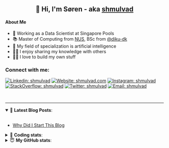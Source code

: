 <h2 align="center">
	👋 Hi, I'm Søren - aka <a href="https://shmulvad.com">shmulvad</a>
</h2>

#### About Me
- 🤖 Working as a Data Scientist at Singapore Pools
- 📚 Master of Computing from [NUS], BSc from [@diku-dk]
- 🧠 My field of specialization is artificial intelligence
- 👨‍🏫 I enjoy sharing my knowledge with others
- 👨‍💻 I love to build my own stuff

### Connect with me:

[![Linkedin: shmulvad](https://img.shields.io/badge/shmulvad-blue?style=flat&logo=Linkedin&logoColor=white)][linkedin]
[![Website: shmulvad.com](https://img.shields.io/badge/shmulvad.com-47CCCC?&style=flat&logo=Google-Chrome&logoColor=white)][website]
[![Instagram: shmulvad](https://img.shields.io/badge/-@shmulvad-purple?style=flat&logo=Instagram&logoColor=white)][instagram]
[![StackOverflow: shmulvad](https://img.shields.io/badge/shmulvad-FE7A16?style=flat&logo=stack-overflow&logoColor=white)][stackOverflow]
[![Twitter: shmulvad](https://img.shields.io/badge/@shmulvad-1ca0f1?style=flat&logo=twitter&logoColor=white)][twitter]
[![Email: shmulvad](https://img.shields.io/badge/shmulvad-D14836?style=flat&logo=gmail&logoColor=white)][mail]

<br />

---

<details open>
 <summary>📕 <b>Latest Blog Posts</b>: </summary>

<br>

<!-- BLOG-POST-LIST:START -->
- [Why Did I Start This Blog](https://shmulvad.com/blog/why-did-start-this-blog)
<!-- BLOG-POST-LIST:END -->

</details>

<!-- --- -->

<details>
 <summary>🤖 <b>Coding stats</b>: </summary>

<br>

NOTE: Doesn't track coding at work or work done in environments such as Jupyter Notebooks.

<!--START_SECTION:waka-->
![Code Time](http://img.shields.io/badge/Code%20Time-2%2C159%20hrs%2051%20mins-blue)

**I'm a Night 🦉** 

```text
🌞 Morning                440 commits         ██░░░░░░░░░░░░░░░░░░░░░░░   09.00 % 
🌆 Daytime                1264 commits        ██████░░░░░░░░░░░░░░░░░░░   25.86 % 
🌃 Evening                2017 commits        ██████████░░░░░░░░░░░░░░░   41.26 % 
🌙 Night                  1167 commits        ██████░░░░░░░░░░░░░░░░░░░   23.87 % 
```


📊 **This Week I Spent My Time On** 

```text
💬 Programming Languages: 
TypeScript               7 hrs 42 mins       ██████████████░░░░░░░░░░░   54.48 % 
Python                   2 hrs 46 mins       █████░░░░░░░░░░░░░░░░░░░░   19.54 % 
SCSS                     1 hr 54 mins        ███░░░░░░░░░░░░░░░░░░░░░░   13.45 % 
Other                    54 mins             ██░░░░░░░░░░░░░░░░░░░░░░░   06.38 % 
HTML                     43 mins             █░░░░░░░░░░░░░░░░░░░░░░░░   05.09 % 

🔥 Editors: 
VS Code                  13 hrs 15 mins      ███████████████████████░░   93.62 % 
Zsh                      54 mins             ██░░░░░░░░░░░░░░░░░░░░░░░   06.38 % 

🐱‍💻 Projects: 
sppl-chatbot             11 hrs 9 mins       ████████████████████░░░░░   78.79 % 
hit-locator              2 hrs 20 mins       ████░░░░░░░░░░░░░░░░░░░░░   16.59 % 
overvaagning-admin       32 mins             █░░░░░░░░░░░░░░░░░░░░░░░░   03.79 % 
Terminal                 7 mins              ░░░░░░░░░░░░░░░░░░░░░░░░░   00.84 % 
```


 Last Updated on 25/09/2023 18:42:04 UTC
<!--END_SECTION:waka-->

</details>

<!-- --- -->

<details>
 <summary>😇 <b>My GitHub stats</b>: </summary>

<br>

<img align="left" alt="shmulvad's Github Stats" src="https://github-readme-stats.vercel.app/api?username=shmulvad&show_icons=true&hide_border=true" />

</details>



[website]: https://shmulvad.com
[twitter]: https://twitter.com/shmulvad
[linkedin]: https://linkedin.com/in/shmulvad
[instagram]: https://instagram.com/shmulvad
[stackOverflow]: https://stackoverflow.com/users/9248793/shmulvad
[mail]: mailto:shmulvad@gmail.com
[@diku-dk]: https://github.com/diku-dk
[github]: https://github.com/shmulvad
[NUS]: https://www.nus.edu.sg